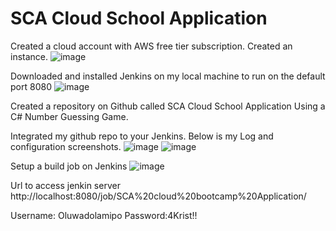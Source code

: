 # SCA Cloud School Application
Created a cloud account with AWS free tier subscription.
Created an instance.
![image](https://user-images.githubusercontent.com/54285015/126899820-4c48c8fe-eb5e-4979-bcf2-8205005bf846.png)

Downloaded and installed Jenkins on my local machine to run on the default port 8080
![image](https://user-images.githubusercontent.com/54285015/126899864-8067e45d-aa13-4a19-b53d-1c51ddae3900.png)

Created a repository on Github called SCA Cloud School Application Using a C# Number Guessing Game.

Integrated my github repo to your Jenkins. Below is my Log and configuration screenshots.
![image](https://user-images.githubusercontent.com/54285015/126900017-2c90b460-b76b-4547-b51f-7891e9777fa9.png)
![image](https://user-images.githubusercontent.com/54285015/126900211-e9e93384-7cd8-440e-881a-5e5202df8c70.png)



Setup a build job on Jenkins
![image](https://user-images.githubusercontent.com/54285015/126900225-3dee9a09-0222-44b6-94ba-a79df5421e42.png)

Url to access jenkin server
http://localhost:8080/job/SCA%20cloud%20bootcamp%20Application/

Username: Oluwadolamipo 
Password:4Krist!!
